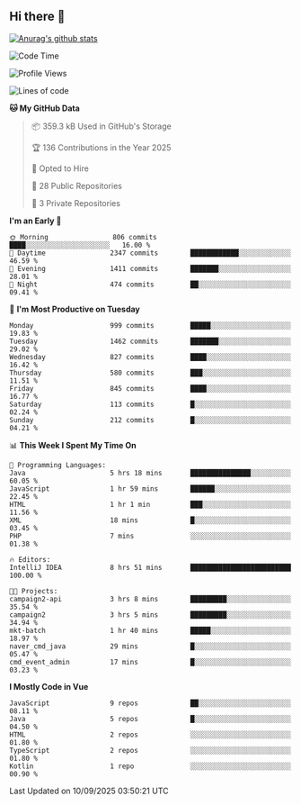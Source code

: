 ## Hi there 👋

[![Anurag's github stats](https://github-readme-stats.vercel.app/api?username=Songwonseok)](https://github.com/anuraghazra/github-readme-stats)



<!--START_SECTION:waka-->
![Code Time](http://img.shields.io/badge/Code%20Time-3%2C756%20hrs%201%20min-blue)

![Profile Views](http://img.shields.io/badge/Profile%20Views-0-blue)

![Lines of code](https://img.shields.io/badge/From%20Hello%20World%20I%27ve%20Written-34.8%20million%20lines%20of%20code-blue)

**🐱 My GitHub Data** 

> 📦 359.3 kB Used in GitHub's Storage 
 > 
> 🏆 136 Contributions in the Year 2025
 > 
> 💼 Opted to Hire
 > 
> 📜 28 Public Repositories 
 > 
> 🔑 3 Private Repositories 
 > 
**I'm an Early 🐤** 

```text
🌞 Morning                806 commits         ████░░░░░░░░░░░░░░░░░░░░░   16.00 % 
🌆 Daytime                2347 commits        ████████████░░░░░░░░░░░░░   46.59 % 
🌃 Evening                1411 commits        ███████░░░░░░░░░░░░░░░░░░   28.01 % 
🌙 Night                  474 commits         ██░░░░░░░░░░░░░░░░░░░░░░░   09.41 % 
```
📅 **I'm Most Productive on Tuesday** 

```text
Monday                   999 commits         █████░░░░░░░░░░░░░░░░░░░░   19.83 % 
Tuesday                  1462 commits        ███████░░░░░░░░░░░░░░░░░░   29.02 % 
Wednesday                827 commits         ████░░░░░░░░░░░░░░░░░░░░░   16.42 % 
Thursday                 580 commits         ███░░░░░░░░░░░░░░░░░░░░░░   11.51 % 
Friday                   845 commits         ████░░░░░░░░░░░░░░░░░░░░░   16.77 % 
Saturday                 113 commits         █░░░░░░░░░░░░░░░░░░░░░░░░   02.24 % 
Sunday                   212 commits         █░░░░░░░░░░░░░░░░░░░░░░░░   04.21 % 
```


📊 **This Week I Spent My Time On** 

```text
💬 Programming Languages: 
Java                     5 hrs 18 mins       ███████████████░░░░░░░░░░   60.05 % 
JavaScript               1 hr 59 mins        ██████░░░░░░░░░░░░░░░░░░░   22.45 % 
HTML                     1 hr 1 min          ███░░░░░░░░░░░░░░░░░░░░░░   11.56 % 
XML                      18 mins             █░░░░░░░░░░░░░░░░░░░░░░░░   03.45 % 
PHP                      7 mins              ░░░░░░░░░░░░░░░░░░░░░░░░░   01.38 % 

🔥 Editors: 
IntelliJ IDEA            8 hrs 51 mins       █████████████████████████   100.00 % 

🐱‍💻 Projects: 
campaign2-api            3 hrs 8 mins        █████████░░░░░░░░░░░░░░░░   35.54 % 
campaign2                3 hrs 5 mins        █████████░░░░░░░░░░░░░░░░   34.94 % 
mkt-batch                1 hr 40 mins        █████░░░░░░░░░░░░░░░░░░░░   18.97 % 
naver_cmd_java           29 mins             █░░░░░░░░░░░░░░░░░░░░░░░░   05.47 % 
cmd_event_admin          17 mins             █░░░░░░░░░░░░░░░░░░░░░░░░   03.23 % 
```

**I Mostly Code in Vue** 

```text
JavaScript               9 repos             ██░░░░░░░░░░░░░░░░░░░░░░░   08.11 % 
Java                     5 repos             █░░░░░░░░░░░░░░░░░░░░░░░░   04.50 % 
HTML                     2 repos             ░░░░░░░░░░░░░░░░░░░░░░░░░   01.80 % 
TypeScript               2 repos             ░░░░░░░░░░░░░░░░░░░░░░░░░   01.80 % 
Kotlin                   1 repo              ░░░░░░░░░░░░░░░░░░░░░░░░░   00.90 % 
```




 Last Updated on 10/09/2025 03:50:21 UTC
<!--END_SECTION:waka-->
